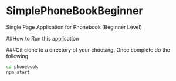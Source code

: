 # SimplePhoneBookBeginner
Single Page Application for Phonebook (Beginner Level)

##How to Run this application

###Git clone to a directory of your choosing. Once complete do the following
```sh
cd phonebook
npm start
```